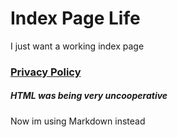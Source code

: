 # Index Page Life

I just want a working index page


### [Privacy Policy](privacyPolicy.md)


##### HTML was being very uncooperative
Now im using Markdown instead
